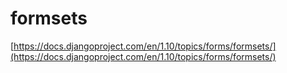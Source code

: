 # formsets  
[https://docs.djangoproject.com/en/1.10/topics/forms/formsets/](https://docs.djangoproject.com/en/1.10/topics/forms/formsets/)

